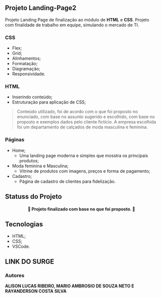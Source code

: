 ## Projeto Landing-Page2

Projeto Landing Page de finalização ao módulo de **HTML** e **CSS**. Projeto com finalidade de trabalho em equipe, simulando o mercado de TI.

### CSS
- Flex;
- Grid;
- Alinhamentos;
- Formatação;
- Diagramação;
- Responsividade.

### HTML
- Inserindo conteúdo;
- Estruturação para aplicação de CSS;

> Conteúdo utilizado, foi de acordo com o que foi proposto no enunciado, com base no assunto sugerido e escolhido, com base no proposto e exemplos dados pelo cliente fictício. A empresa escolhida foi um departamento de calçados de moda masculina e feminina.

### Páginas
- Home;
    - Uma landing page moderna e simples que mosstra os principais produtos;
- Moda feminina e Masculina;
    - Vitrine de produtos com imagens, preços e forma de pagamento;
- Cadastro;
    - Página de cadastro de clientes para fidelização.

## Statuss do Projeto
<h4 align="center"> 
	🚧  Projeto finalizado com base no que foi proposto.  🚧
</h4>

## Tecnologias

- HTML;
- CSS;
- VSCode.

## LINK DO SURGE



### Autores

**ALISON LUCAS RIBEIRO, MARIO AMBROSIO DE SOUZA NETO E RAYANDERSON COSTA SILVA**
